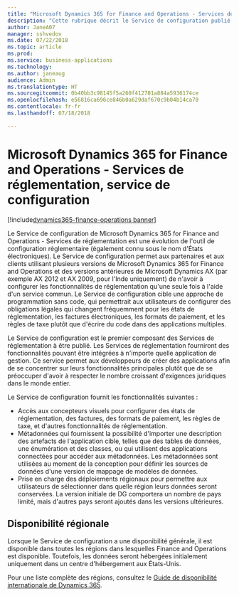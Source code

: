 ```yaml
---
title: "Microsoft Dynamics 365 for Finance and Operations - Services de réglementation, service de configuration"
description: "Cette rubrique décrit le Service de configuration publié dans le cadre de Microsoft Dynamics 365 for Finance and Operations - Services de réglementation."
author: JaneA07
manager: sshvedov
ms.date: 07/22/2018
ms.topic: article
ms.prod: 
ms.service: business-applications
ms.technology: 
ms.author: janeaug
audience: Admin
ms.translationtype: HT
ms.sourcegitcommit: 0b40bb3c98145f5a260f412701a884a5936174ce
ms.openlocfilehash: e56816ca696ce846b0a629daf670c9b04b14ca70
ms.contentlocale: fr-fr
ms.lasthandoff: 07/18/2018

---
```

#  <a name="microsoft-dynamics-365-for-finance-and-operations---regulatory-services-configuration-service"></a>Microsoft Dynamics 365 for Finance and Operations - Services de réglementation, service de configuration 

[!include[dynamics365-finance-operations banner](../includes/dynamics365-finance-operations.md)]




Le Service de configuration de Microsoft Dynamics 365 for Finance and Operations - Services de réglementation est une évolution de l'outil de configuration réglementaire (également connu sous le nom d'États électroniques). Le Service de configuration permet aux partenaires et aux clients utilisant plusieurs versions de Microsoft Dynamics 365 for Finance and Operations et des versions antérieures de Microsoft Dynamics AX (par exemple AX 2012 et AX 2009, pour l'Inde uniquement) de n'avoir à configurer les fonctionnalités de réglementation qu'une seule fois à l'aide d'un service commun. Le Service de configuration cible une approche de programmation sans code, qui permettrait aux utilisateurs de configurer des obligations légales qui changent fréquemment pour les états de réglementation, les factures électroniques, les formats de paiement, et les règles de taxe plutôt que d'écrire du code dans des applications multiples. 

Le Service de configuration est le premier composant des Services de réglementation à être publié. Les Services de réglementation fourniront des fonctionnalités pouvant être intégrées à n'importe quelle application de gestion. Ce service permet aux développeurs de créer des applications afin de se concentrer sur leurs fonctionnalités principales plutôt que de se préoccuper d'avoir à respecter le nombre croissant d'exigences juridiques dans le monde entier. 

Le Service de configuration fournit les fonctionnalités suivantes :

-   Accès aux concepteurs visuels pour configurer des états de réglementation, des factures, des formats de paiement, les règles de taxe, et d'autres fonctionnalités de réglementation. 
-   Métadonnées qui fournissent la possibilité d'importer une description des artefacts de l'application cible, telles que des tables de données, une énumération et des classes, ou qui utilisent des applications connectées pour accéder aux métadonnées. Les métadonnées sont utilisées au moment de la conception pour définir les sources de données d'une version de mappage de modèles de données. 
-   Prise en charge des déploiements régionaux pour permettre aux utilisateurs de sélectionner dans quelle région leurs données seront conservées. La version initiale de DG comportera un nombre de pays limité, mais d'autres pays seront ajoutés dans les versions ultérieures.    

## <a name="regional-availability"></a>Disponibilité régionale
Lorsque le Service de configuration a une disponibilité générale, il est disponible dans toutes les régions dans lesquelles Finance and Operations est disponible. Toutefois, les données seront hébergées initialement uniquement dans un centre d'hébergement aux États-Unis.

Pour une liste complète des régions, consultez le [Guide de disponibilité internationale de Dynamics 365](https://aka.ms/dynamics_365_international_availability_deck).

